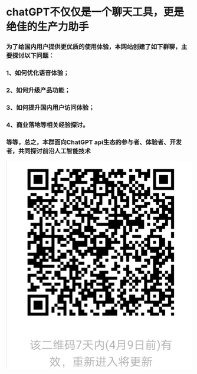 # chatGPT不仅仅是一个聊天工具，更是绝佳的生产力助手

### 为了给国内用户提供更优质的使用体验，本网站创建了如下群聊，主要探讨以下问题：

### 1、如何优化语音体验；

### 2、如何升级产品功能；

### 3、如何提升国内用户访问体验；

### 4、商业落地等相关经验探讨。

### 等等，总之，本群面向ChatGPT api生态的参与者、体验者、开发者，共同探讨前沿人工智能技术
<img src="https://github.com/chatFunny/runchat.fun/blob/main/wechat_group.jpg" width="745" alt="pipline"/> 
